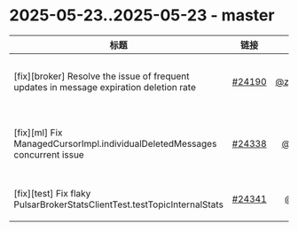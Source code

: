 # 2025-05-23..2025-05-23 - master
| 标题 | 链接 | 作者 | 标签 |
| - | :--: | :--: | - |
| [fix][broker] Resolve the issue of frequent updates in message expiration deletion rate | [#24190](https://github.com/apache/pulsar/pull/24190) | [@zjxxzjwang](https://github.com/zjxxzjwang) | `doc-not-needed` `ready-to-test` `PIP` `release/3.0.13` `release/4.0.6` `release/3.3.8`  | 
| [fix][ml] Fix ManagedCursorImpl.individualDeletedMessages concurrent issue | [#24338](https://github.com/apache/pulsar/pull/24338) | [@dao-jun](https://github.com/dao-jun) | `type/bug` `doc-not-needed` `ready-to-test` `area/ML` `release/3.0.13` `release/4.0.6` `release/3.3.8`  | 
| [fix][test] Fix flaky PulsarBrokerStatsClientTest.testTopicInternalStats | [#24341](https://github.com/apache/pulsar/pull/24341) | [@hanmz](https://github.com/hanmz) | `type/flaky-tests` `doc-not-needed` `ready-to-test`  | 
